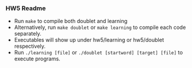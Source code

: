 ### HW5 Readme

- Run `make` to compile both doublet and learning
- Alternatively, run `make doublet` or `make learning` to compile each code separately.
- Executables will show up under hw5/learning or hw5/doublet respectively.
- Run `./learning [file]` or `./doublet [startword] [target] [file]` to execute programs.